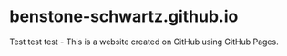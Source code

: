# benstone-schwartz.github.io

Test test test - This is a website created on GitHub using GitHub Pages.
